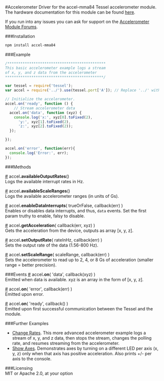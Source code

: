 #Accelerometer
Driver for the accel-mma84 Tessel accelerometer module. The hardware documentation for this module can be found [here](https://github.com/tessel/hardware/blob/master/modules-overview.md#accelerometer). 

If you run into any issues you can ask for support on the [Accelerometer Module Forums](http://forums.tessel.io/category/accelerometer).

###Installation
```sh
npm install accel-mma84
```

###Example
```js
/*********************************************
This basic accelerometer example logs a stream
of x, y, and z data from the accelerometer
*********************************************/

var tessel = require('tessel');
var accel = require('../').use(tessel.port['A']); // Replace '../' with 'accel-mma84' in your own code

// Initialize the accelerometer.
accel.on('ready', function () {
    // Stream accelerometer data
  accel.on('data', function (xyz) {
    console.log('x:', xyz[0].toFixed(2),
      'y:', xyz[1].toFixed(2),
      'z:', xyz[2].toFixed(2));
  });

});

accel.on('error', function(err){
  console.log('Error:', err);
});
```

###Methods

&#x20;<a href="#api-accel-availableOutputRates-Logs-the-available-interrupt-rates-in-Hz" name="api-accel-availableOutputRates-Logs-the-available-interrupt-rates-in-Hz">#</a> accel<b>.availableOutputRates</b>()  
 Logs the available interrupt rates in Hz.  

&#x20;<a href="#api-accel-availableScaleRanges-Logs-the-available-accelerometer-ranges-in-units-of-Gs" name="api-accel-availableScaleRanges-Logs-the-available-accelerometer-ranges-in-units-of-Gs">#</a> accel<b>.availableScaleRanges</b>()  
Logs the available accelerometer ranges (in units of Gs).  

&#x20;<a href="#api-accel-enableDataInterrupts-trueOrFalse-callback-err-Enables-or-disables-data-interrupts-Set-the-first-param-truthy-to-enable-falsy-to-disable" name="api-accel-enableDataInterrupts-trueOrFalse-callback-err-Enables-or-disables-data-interrupts-Set-the-first-param-truthy-to-enable-falsy-to-disable">#</a> accel<b>.enableDataInterrupts</b>( trueOrFalse, callback(err) )  
 Enables or disables data interrupts, and thus, `data` events. Set the first param truthy to enable, falsy to disable.  

&#x20;<a href="#api-accel-getAcceleration-callback-err-xyz-Gets-the-acceleration-from-the-device-outputs-as-array-x-y-z" name="api-accel-getAcceleration-callback-err-xyz-Gets-the-acceleration-from-the-device-outputs-as-array-x-y-z">#</a> accel<b>.getAcceleration</b>( callback(err, xyz) )  
 Gets the acceleration from the device, outputs as array [x, y, z].  

&#x20;<a href="#api-accel-setOutputRate-rateInHz-callback-err-Sets-the-output-rate-of-the-data-1-56-800-Hz" name="api-accel-setOutputRate-rateInHz-callback-err-Sets-the-output-rate-of-the-data-1-56-800-Hz">#</a> accel<b>.setOutputRate</b>( rateInHz, callback(err) )  
Sets the output rate of the data (1.56-800 Hz).  

&#x20;<a href="#api-accel-setScaleRange-scaleRange-callback-err-Sets-the-accelerometer-to-read-up-to-2-4-or-8-Gs-of-acceleration-smaller-range-better-precision" name="api-accel-setScaleRange-scaleRange-callback-err-Sets-the-accelerometer-to-read-up-to-2-4-or-8-Gs-of-acceleration-smaller-range-better-precision">#</a> accel<b>.setScaleRange</b>( scaleRange, callback(err) )  
Sets the accelerometer to read up to 2, 4, or 8 Gs of acceleration (smaller range = better precision).  

###Events
&#x20;<a href="#api-accel-on-data-callback-xyz-Emitted-when-data-is-available-xyz-is-an-array-in-the-form-of-x-y-z" name="api-accel-on-data-callback-xyz-Emitted-when-data-is-available-xyz-is-an-array-in-the-form-of-x-y-z">#</a> accel<b>.on</b>( 'data', callback(xyz) )  
 Emitted when data is available. xyz is an array in the form of [x, y, z].  

&#x20;<a href="#api-accel-on-error-callback-err-Emitted-upon-error" name="api-accel-on-error-callback-err-Emitted-upon-error">#</a> accel<b>.on</b>( 'error', callback(err) )  
 Emitted upon error.  

&#x20;<a href="#api-accel-on-ready-callback-Emitted-upon-first-successful-communication-between-the-Tessel-and-the-module" name="api-accel-on-ready-callback-Emitted-upon-first-successful-communication-between-the-Tessel-and-the-module">#</a> accel<b>.on</b>( 'ready', callback() )  
 Emitted upon first successful communication between the Tessel and the module.  

###Further Examples
* [Change Rates](https://github.com/tessel/accel-mma84/blob/master/examples/change-rates.js). This more advanced accelerometer example logs a stream of x, y, and z data, then stops the stream, changes the polling rate, and resumes streaming from the accelerometer.
* [Show Axes](https://github.com/tessel/accel-mma84/blob/master/examples/show-axes.js). Demonstrates axes by turning on a different LED per axis (x, y, z) only when that axis has positive acceleration. Also prints +/- per axis to the console.

###Licensing  
MIT or Apache 2.0, at your option
